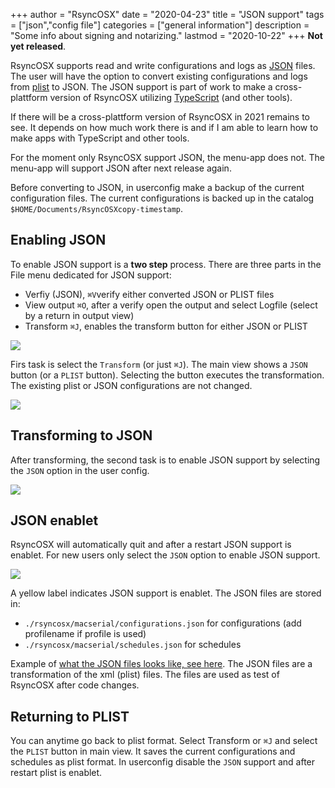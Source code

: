 +++
author = "RsyncOSX"
date = "2020-04-23"
title =  "JSON support"
tags = ["json","config file"]
categories = ["general information"]
description = "Some info about signing and notarizing."
lastmod = "2020-10-22"
+++
**Not yet released**.

RsyncOSX supports read and write configurations and logs as [JSON](https://en.wikipedia.org/wiki/JSON) files. The user will have the option to convert existing configurations and logs from [plist](https://en.wikipedia.org/wiki/Property_list) to JSON. The JSON support is part of work to make a cross-plattform version of RsyncOSX utilizing [TypeScript](https://en.wikipedia.org/wiki/TypeScript) (and other tools).

If there will be a cross-plattform version of RsyncOSX in 2021 remains to see. It depends on how much work there is and if I am able to learn how to make apps with TypeScript and other tools.

For the moment only RsyncOSX support JSON, the menu-app does not. The menu-app will support JSON after next release again.

Before converting to JSON, in userconfig make a backup of the current configuration files. The current configurations is backed up in the catalog `$HOME/Documents/RsyncOSXcopy-timestamp`.

## Enabling JSON

To enable JSON support is a **two step** process. There are three parts in the File menu dedicated for JSON support:

- Verfiy (JSON), `⌘V`verify either converted JSON or PLIST files
- View output `⌘O`, after a verify open the output and select Logfile (select by a return in output view)
- Transform `⌘J`, enables the transform button for either JSON or PLIST

![](/images/RsyncOSX/master/json/filemenu.png)

Firs task is select the `Transform` (or just `⌘J`). The main view shows a `JSON` button (or a `PLIST` button). Selecting the button executes the transformation. The existing plist or JSON configurations are not changed.

![](/images/RsyncOSX/master/json/transform.png)

## Transforming to JSON

After transforming, the second task is to enable JSON support by selecting the `JSON` option in the user config.

![](/images/RsyncOSX/master/json/userjson.png)

## JSON enablet

RsyncOSX will automatically quit and after a restart JSON support is enablet. For new users only select the `JSON` option to enable JSON support.

![](/images/RsyncOSX/master/json/json.png)

A yellow label indicates JSON support is enablet. The JSON files are stored in:

- `./rsyncosx/macserial/configurations.json` for configurations (add profilename if profile is used)
- `./rsyncosx/macserial/schedules.json` for schedules

Example of [what the JSON files looks like, see here](https://github.com/rsyncOSX/RsyncOSX/tree/master/XCTestconfiguration/). The JSON files are a transformation of the xml (plist) files. The files are used as test of RsyncOSX after code changes.

## Returning to PLIST

You can anytime go back to plist format. Select Transform or `⌘J` and select the `PLIST` button in main view. It saves the current configurations and schedules as plist format. In userconfig disable the `JSON` support and after restart plist is enablet.

